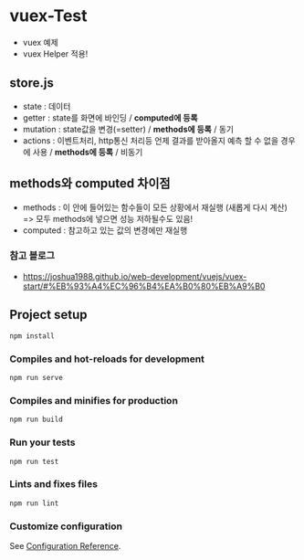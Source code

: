# vuex-Test
- vuex 예제
- vuex Helper 적용!

## store.js
- state :  데이터
- getter : state를 화면에 바인딩 / **computed에 등록**
- mutation : state값을 변경(=setter) / **methods에 등록** / 동기
- actions :  이벤트처리, http통신 처리등 언제 결과를 받아올지 예측 할 수 없을 경우에 사용 / **methods에 등록** / 비동기

## methods와 computed 차이점  
- methods : 이 안에 들어있는 함수들이 모든 상황에서 재실행 (새롭게 다시 계산)  => 모두 methods에 넣으면 성능 저하될수도 있음!
- computed : 참고하고 있는 값의 변경에만 재실행


### 참고 블로그
- https://joshua1988.github.io/web-development/vuejs/vuex-start/#%EB%93%A4%EC%96%B4%EA%B0%80%EB%A9%B0


## Project setup
```
npm install
```

### Compiles and hot-reloads for development
```
npm run serve
```

### Compiles and minifies for production
```
npm run build
```

### Run your tests
```
npm run test
```

### Lints and fixes files
```
npm run lint
```

### Customize configuration
See [Configuration Reference](https://cli.vuejs.org/config/).
